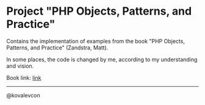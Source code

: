 # Project "PHP Objects, Patterns, and Practice"

Contains the implementation of examples from the book "PHP Objects, Patterns, and Practice" (Zandstra, Matt).

In some places, the code is changed by me, according to my understanding and vision.

Book link: [link](https://www.apress.com/gp/book/9781430260325)

---
@kovalevcon